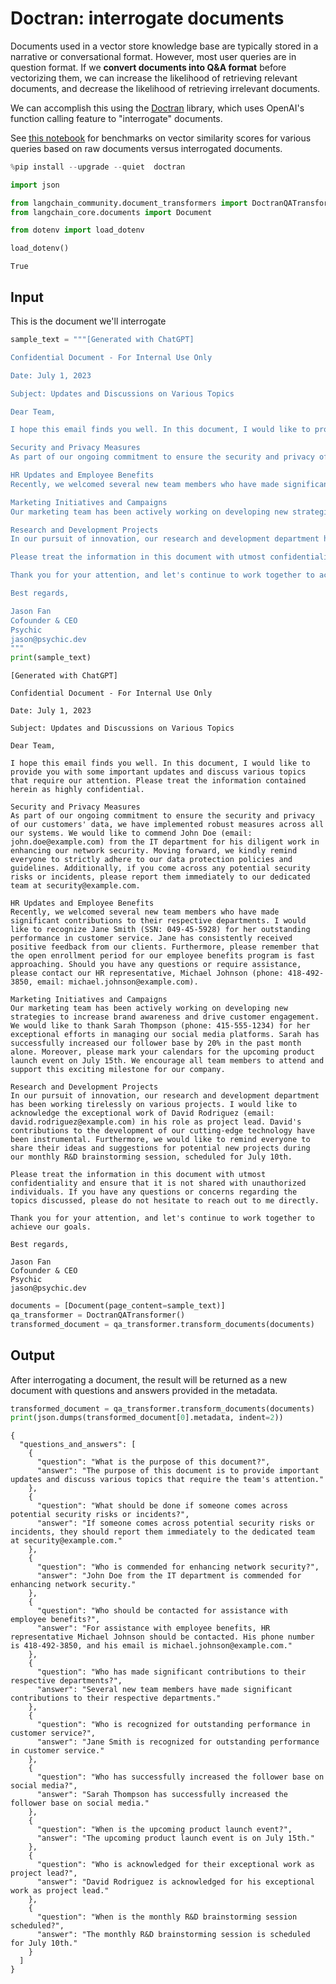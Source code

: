# Doctran: interrogate documents

Documents used in a vector store knowledge base are typically stored in a narrative or conversational format. However, most user queries are in question format. If we **convert documents into Q&A format** before vectorizing them, we can increase the likelihood of retrieving relevant documents, and decrease the likelihood of retrieving irrelevant documents.

We can accomplish this using the [Doctran](https://github.com/psychic-api/doctran) library, which uses OpenAI's function calling feature to "interrogate" documents.

See [this notebook](https://github.com/psychic-api/doctran/blob/main/benchmark.ipynb) for benchmarks on vector similarity scores for various queries based on raw documents versus interrogated documents.


```python
%pip install --upgrade --quiet  doctran
```


```python
import json

from langchain_community.document_transformers import DoctranQATransformer
from langchain_core.documents import Document
```


```python
from dotenv import load_dotenv

load_dotenv()
```




    True



## Input
This is the document we'll interrogate


```python
sample_text = """[Generated with ChatGPT]

Confidential Document - For Internal Use Only

Date: July 1, 2023

Subject: Updates and Discussions on Various Topics

Dear Team,

I hope this email finds you well. In this document, I would like to provide you with some important updates and discuss various topics that require our attention. Please treat the information contained herein as highly confidential.

Security and Privacy Measures
As part of our ongoing commitment to ensure the security and privacy of our customers' data, we have implemented robust measures across all our systems. We would like to commend John Doe (email: john.doe@example.com) from the IT department for his diligent work in enhancing our network security. Moving forward, we kindly remind everyone to strictly adhere to our data protection policies and guidelines. Additionally, if you come across any potential security risks or incidents, please report them immediately to our dedicated team at security@example.com.

HR Updates and Employee Benefits
Recently, we welcomed several new team members who have made significant contributions to their respective departments. I would like to recognize Jane Smith (SSN: 049-45-5928) for her outstanding performance in customer service. Jane has consistently received positive feedback from our clients. Furthermore, please remember that the open enrollment period for our employee benefits program is fast approaching. Should you have any questions or require assistance, please contact our HR representative, Michael Johnson (phone: 418-492-3850, email: michael.johnson@example.com).

Marketing Initiatives and Campaigns
Our marketing team has been actively working on developing new strategies to increase brand awareness and drive customer engagement. We would like to thank Sarah Thompson (phone: 415-555-1234) for her exceptional efforts in managing our social media platforms. Sarah has successfully increased our follower base by 20% in the past month alone. Moreover, please mark your calendars for the upcoming product launch event on July 15th. We encourage all team members to attend and support this exciting milestone for our company.

Research and Development Projects
In our pursuit of innovation, our research and development department has been working tirelessly on various projects. I would like to acknowledge the exceptional work of David Rodriguez (email: david.rodriguez@example.com) in his role as project lead. David's contributions to the development of our cutting-edge technology have been instrumental. Furthermore, we would like to remind everyone to share their ideas and suggestions for potential new projects during our monthly R&D brainstorming session, scheduled for July 10th.

Please treat the information in this document with utmost confidentiality and ensure that it is not shared with unauthorized individuals. If you have any questions or concerns regarding the topics discussed, please do not hesitate to reach out to me directly.

Thank you for your attention, and let's continue to work together to achieve our goals.

Best regards,

Jason Fan
Cofounder & CEO
Psychic
jason@psychic.dev
"""
print(sample_text)
```

    [Generated with ChatGPT]
    
    Confidential Document - For Internal Use Only
    
    Date: July 1, 2023
    
    Subject: Updates and Discussions on Various Topics
    
    Dear Team,
    
    I hope this email finds you well. In this document, I would like to provide you with some important updates and discuss various topics that require our attention. Please treat the information contained herein as highly confidential.
    
    Security and Privacy Measures
    As part of our ongoing commitment to ensure the security and privacy of our customers' data, we have implemented robust measures across all our systems. We would like to commend John Doe (email: john.doe@example.com) from the IT department for his diligent work in enhancing our network security. Moving forward, we kindly remind everyone to strictly adhere to our data protection policies and guidelines. Additionally, if you come across any potential security risks or incidents, please report them immediately to our dedicated team at security@example.com.
    
    HR Updates and Employee Benefits
    Recently, we welcomed several new team members who have made significant contributions to their respective departments. I would like to recognize Jane Smith (SSN: 049-45-5928) for her outstanding performance in customer service. Jane has consistently received positive feedback from our clients. Furthermore, please remember that the open enrollment period for our employee benefits program is fast approaching. Should you have any questions or require assistance, please contact our HR representative, Michael Johnson (phone: 418-492-3850, email: michael.johnson@example.com).
    
    Marketing Initiatives and Campaigns
    Our marketing team has been actively working on developing new strategies to increase brand awareness and drive customer engagement. We would like to thank Sarah Thompson (phone: 415-555-1234) for her exceptional efforts in managing our social media platforms. Sarah has successfully increased our follower base by 20% in the past month alone. Moreover, please mark your calendars for the upcoming product launch event on July 15th. We encourage all team members to attend and support this exciting milestone for our company.
    
    Research and Development Projects
    In our pursuit of innovation, our research and development department has been working tirelessly on various projects. I would like to acknowledge the exceptional work of David Rodriguez (email: david.rodriguez@example.com) in his role as project lead. David's contributions to the development of our cutting-edge technology have been instrumental. Furthermore, we would like to remind everyone to share their ideas and suggestions for potential new projects during our monthly R&D brainstorming session, scheduled for July 10th.
    
    Please treat the information in this document with utmost confidentiality and ensure that it is not shared with unauthorized individuals. If you have any questions or concerns regarding the topics discussed, please do not hesitate to reach out to me directly.
    
    Thank you for your attention, and let's continue to work together to achieve our goals.
    
    Best regards,
    
    Jason Fan
    Cofounder & CEO
    Psychic
    jason@psychic.dev
    
    


```python
documents = [Document(page_content=sample_text)]
qa_transformer = DoctranQATransformer()
transformed_document = qa_transformer.transform_documents(documents)
```

## Output
After interrogating a document, the result will be returned as a new document with questions and answers provided in the metadata.


```python
transformed_document = qa_transformer.transform_documents(documents)
print(json.dumps(transformed_document[0].metadata, indent=2))
```

    {
      "questions_and_answers": [
        {
          "question": "What is the purpose of this document?",
          "answer": "The purpose of this document is to provide important updates and discuss various topics that require the team's attention."
        },
        {
          "question": "What should be done if someone comes across potential security risks or incidents?",
          "answer": "If someone comes across potential security risks or incidents, they should report them immediately to the dedicated team at security@example.com."
        },
        {
          "question": "Who is commended for enhancing network security?",
          "answer": "John Doe from the IT department is commended for enhancing network security."
        },
        {
          "question": "Who should be contacted for assistance with employee benefits?",
          "answer": "For assistance with employee benefits, HR representative Michael Johnson should be contacted. His phone number is 418-492-3850, and his email is michael.johnson@example.com."
        },
        {
          "question": "Who has made significant contributions to their respective departments?",
          "answer": "Several new team members have made significant contributions to their respective departments."
        },
        {
          "question": "Who is recognized for outstanding performance in customer service?",
          "answer": "Jane Smith is recognized for outstanding performance in customer service."
        },
        {
          "question": "Who has successfully increased the follower base on social media?",
          "answer": "Sarah Thompson has successfully increased the follower base on social media."
        },
        {
          "question": "When is the upcoming product launch event?",
          "answer": "The upcoming product launch event is on July 15th."
        },
        {
          "question": "Who is acknowledged for their exceptional work as project lead?",
          "answer": "David Rodriguez is acknowledged for his exceptional work as project lead."
        },
        {
          "question": "When is the monthly R&D brainstorming session scheduled?",
          "answer": "The monthly R&D brainstorming session is scheduled for July 10th."
        }
      ]
    }
    
